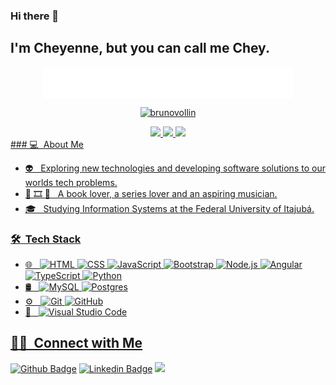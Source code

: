 ### Hi there 👋

## I'm Cheyenne, but you can call me Chey.
<div align="center">
  <img align="center" width="400" src="https://github.com/cheycattani/cheycattani/blob/main/phrase.svg" alt="Chey" />
</div>

  


<div align="center">
  <a href="https://github.com/cheycattani">
    <p><img  width="555em"  src="https://github-readme-streak-stats.herokuapp.com/?user=cheycattani&theme=maroongold"
    alt="brunovollin" /></p>
  <img height="130em" src="https://github-readme-stats.vercel.app/api?username=cheycattani&show_icons=true&theme=maroongold&include_all_commits=true&count_private=true"/>
  <img  height="130em" src="https://github-readme-stats.vercel.app/api/top-langs/?username=cheycattani&hide=c,makefile,assembly,c%2B%2B&layout=compact&langs_count=7&theme=maroongold"/> 

   
  <img height="165em" src="https://github-profile-trophy.vercel.app/?username=cheycattani&theme=onedark&no-frame=true&row=1&&margin-w=20&no-bg=true"/>
 
</div>
### 💻 &nbsp;About Me 

- 👽 &nbsp; Exploring new technologies and developing software solutions to our worlds tech problems.
- 📕 🎞️ 🎸 &nbsp; A book lover, a series lover and an aspiring musician.
- 🎓 &nbsp; Studying Information Systems at the Federal University of Itajubá.


### 🛠 &nbsp;Tech Stack

- 🌐 &nbsp;
  ![HTML](https://img.shields.io/badge/-HTML-333333?style=flat&logo=HTML5)
  ![CSS](https://img.shields.io/badge/-CSS-333333?style=flat&logo=CSS3&logoColor=1572B6)
  ![JavaScript](https://img.shields.io/badge/-JavaScript-333333?style=flat&logo=javascript)
  ![Bootstrap](https://img.shields.io/badge/-Bootstrap-333333?style=flat&logo=bootstrap&logoColor=563D7C)
  ![Node.js](https://img.shields.io/badge/-Node.js-333333?style=flat&logo=node.js)
  ![Angular](https://img.shields.io/badge/Angular-DD0031?style=for-the-badge&logo=angular&logoColor=white)
  ![TypeScript](https://img.shields.io/badge/TypeScript-007ACC?style=for-the-badge&logo=typescript&logoColor=white)
  ![Python](https://badges.aleen42.com/src/python.svg)
- 🛢 &nbsp;
  ![MySQL](https://img.shields.io/badge/MySQL-00000F?style=for-the-badge&logo=mysql&logoColor=white)
  ![Postgres](https://img.shields.io/badge/PostgreSQL-316192?style=for-the-badge&logo=postgresql&logoColor=white)
- ⚙️ &nbsp;
  ![Git](https://img.shields.io/badge/-Git-333333?style=flat&logo=git)
  ![GitHub](https://img.shields.io/badge/-GitHub-333333?style=flat&logo=github)
- 🔧 &nbsp;
  ![Visual Studio Code](https://img.shields.io/badge/-Visual%20Studio%20Code-333333?style=flat&logo=visual-studio-code&logoColor=007ACC)

##  🤝🏻 &nbsp;Connect with Me
[![Github Badge](https://img.shields.io/badge/-Github-000?style=flat-square&logo=Github&logoColor=white&link=https://github.com/cheycattani)](https://github.com/cheycattani)
[![Linkedin Badge](https://img.shields.io/badge/-LinkedIn-blue?style=flat-square&logo=Linkedin&logoColor=white&link=https://www.linkedin.com/in/cheyenne-cattani)](https://www.linkedin.com/in/cheyenne-cattani)
<a href="https://www.instagram.com/cheyennecattani" target="_blank"><img src="https://img.shields.io/badge/-Instagram-%23E4405F?style=flat-square&logo=instagram&logoColor=white"></a>
